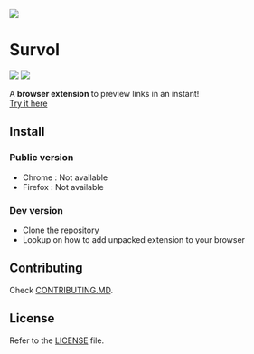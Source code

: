 
![](https://github.com/mdolr/survol/blob/master/images/icon128.png?raw=true)  
#  Survol
![](https://img.shields.io/github/license/mdolr/survol?style=flat-square) ![](https://img.shields.io/github/issues/mdolr/survol?style=flat-square)

A **browser extension** to preview links in an instant!  
[Try it here](https://survol.me)

## Install
### Public version
* Chrome : Not available
* Firefox : Not available

### Dev version
- Clone the repository
- Lookup on how to add unpacked extension to your browser

## Contributing
Check [CONTRIBUTING.MD](https://github.com/mdolr/survol/blob/master/CONTRIBUTING.MD).

## License

Refer to the [LICENSE](LICENSE) file.
